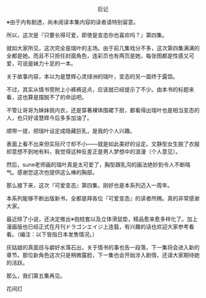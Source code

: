 <p align="center">后记</p>

※由于内有剧透，尚未阅读本集内容的读者请特别留意。

所以，这次是『只要长得可爱，即使是变态你也喜欢吗？』第四集。

就如大家所见，这次完全是瑞叶的主场。由于前几集戏分不多，这次第四集满满的全都是她。而且不只担任封面角色，连彩页也有两页是她，每张图都是性感又可爱，可说是妹力十足的一本。

关于故事内容，本以为是慧辉心灵绿洲的瑞叶，变态的另一面终于露馅。

不过，其实从情书旁附上小裤裤这点，应该就已经提示了不少。由本书的标题来看，这也算是摆脱不了的命运吧。

不管让哥哥为妹妹挑内衣，还是穿著裸体围裙下厨，都看得出瑞叶也是相当变态的人，也只好请慧辉今后多多加油了。

顺带一提，把瑞叶设定成隐藏巨乳，是我的个人兴趣。

表面上看不出来但实际尺寸却不小——就是如此美好的设定。文静型女生脱了衣服却意想不到地有料，我觉得这种反差正是男人梦想中的浪漫（个人意见）。

然后，sune老师画的瑞叶真是太可爱了，胸型跟乳沟的画法绝妙到令人不断喘气。感谢您这次也提供这么棒的胸部。

那么接下来，这次『可爱变态』第四集，刚好也是本系列迈入一周年。

本系列能够不断出版新书，全都是拜各位『可爱变态』的读者所赐。真的非常感谢大家。

最近除了小说，还决定推出※抱枕套以及立体滑鼠垫，精品愈来愈多样化了。加上漫画版也已经正式在月刊ドラゴンエイジ上连载，有兴趣的话也欢迎大家参考看看。（编注：以下皆指日本发售情况。）

灰姑娘的真面目与癖好水落石出，关于情书的事也告一段落，下一集将会进入新的章节。那位新角色这次只是稍微露脸，下一集也会开始涉入剧情，还请大家期待她的活跃。

那么，我们第五集再见。

花间灯

